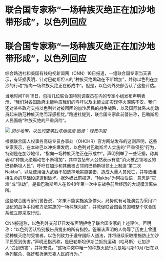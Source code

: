 # 联合国专家称“一场种族灭绝正在加沙地带形成”，以色列回应

# 联合国专家称“一场种族灭绝正在加沙地带形成”，以色列回应

综合路透社和美国有线电视新闻网（CNN）16日报道，一组联合国专家当天表示，有证据表明，针对巴勒斯坦人的“种族灭绝煽动在不断增加”，并称以色列在加沙的行动“指向一场种族灭绝正在形成中”。但是，以色列外交部否认了这些评估。

当地时间11月16日，包括几位联合国特别调查员在内的专家小组发布声明表示，“我们对各国政府未能响应我们的呼吁以及未能立即实现停火深感不安。我们还对某些政府支持以色列针对被围困的加沙居民的战争战略，以及国际体系未能动员起来防范种族灭绝而深感担忧。”路透社提到，联合国专家此前警告称，巴勒斯坦人民面临“种族灭绝的严重风险”。

![](https://inews.gtimg.com/news_bt/OwjyvhqOeZ7m5aNDs6INsfPFGZPdphpaUN6zEs0dSYO_YAA/1000)
_加沙地带，以色列空袭后浓烟滚滚 图源：视觉中国_

根据联合国人权事务高级专员办事处（OHCHR）官方网站发布的这则声明，这些专家表示，在本轮巴以冲突爆发后，以色列对巴勒斯坦人实施的“严重侵犯”行为，特别是在加沙地带，“指向一场种族灭绝正在形成中”。声明列举了一些证据，称其表明“种族灭绝煽动在不断增加”，其中包括有人公然表示有意“消灭被占领地区的巴勒斯坦人民”，呼吁在加沙和其他被占领的巴勒斯坦领土上制造“第二次Nakba”，以及使用强大武器不加选择地实施袭击，造成大量人员死亡，并导致维持生命的基础设施遭到破坏。据外媒此前报道，“Nakba”为阿拉伯语，意思是“灾难”或“浩劫”，是指巴勒斯坦人在1948年第一次中东战争前后经历的大规模流离失所。

这些联合国专家们警告说，“如果不能实施紧急停火，局势就有可能演变为采用21世纪的战争手段和方法实施的一场种族灭绝”，并敦促联合国会员国和整个联合国系统立即采取行动。

CNN报道称，以色列外交部17日发布声明拒绝了联合国专家的上述评估。声明称：“以色列否认特别报告员提出的所有指控。签署该声明的人侮辱了历史上曾遭受种族灭绝的受害者。以色列致力于遵守国际人道法，并将继续采取措施防止加沙平民受到伤害。”声明还指责称，是巴勒斯坦伊斯兰抵抗运动（哈马斯）让加沙人“受到伤害”，并补充说，“这场冲突中唯一的种族灭绝行为是哈马斯10月7日在以色列屠杀、强奸和折磨无辜人民的行为。”

